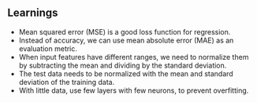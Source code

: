 ## Learnings

* Mean squared error (MSE) is a good loss function for regression.
* Instead of accuracy, we can use mean absolute error (MAE) as an evaluation metric.
* When input features have different ranges, we need to normalize them by subtracting the mean and dividing by the standard deviation.
* The test data needs to be normalized with the mean and standard deviation of the training data.
* With little data, use few layers with few neurons, to prevent overfitting.
